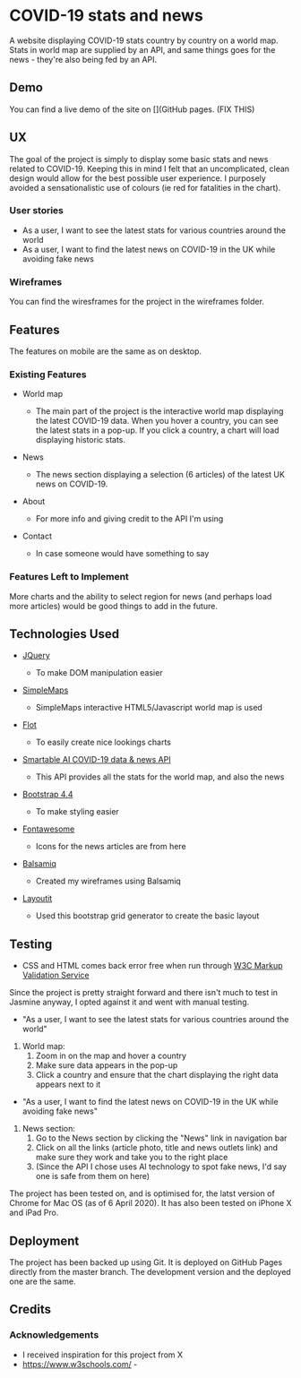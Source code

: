 # COVID-19 stats and news

A website displaying COVID-19 stats country by country on a world map. Stats in world map are supplied by an API, and same things goes for the news - they're also being fed by an API.
 
## Demo

You can find a live demo of the site on [](GitHub pages. (FIX THIS)  

## UX
 
The goal of the project is simply to display some basic stats and news related to COVID-19. Keeping this in mind I felt that an uncomplicated, clean design would
allow for the best possible user experience. I purposely avoided a sensationalistic use of colours (ie red for fatalities in the chart).


### User stories

- As a user, I want to see the latest stats for various countries around the world
- As a user, I want to find the latest news on COVID-19 in the UK while avoiding fake news

### Wireframes

You can find the wiresframes for the project in the wireframes folder.

## Features

The features on mobile are the same as on desktop.
 
### Existing Features

- World map
    - The main part of the project is the interactive world map displaying the latest COVID-19 data. When you hover a country, you can see the latest stats in a pop-up. If you click a country, a chart will load displaying historic stats.

- News
    - The news section displaying a selection (6 articles) of the latest UK news on COVID-19.

- About
    - For more info and giving credit to the API I'm using

- Contact
    - In case someone would have something to say

### Features Left to Implement

More charts and the ability to select region for news (and perhaps load more articles) would be good things to add in the future.

## Technologies Used

- [JQuery](https://jquery.com)
    - To make DOM manipulation easier

- [SimpleMaps](https://simplemaps.com/resources/free-world-map)
    - SimpleMaps interactive HTML5/Javascript world map is used

- [Flot](https://www.flotcharts.org)
    - To easily create nice lookings charts

- [Smartable AI COVID-19 data & news API](https://developer.smartable.ai/)
    - This API provides all the stats for the world map, and also the news

- [Bootstrap 4.4](https://getbootstrap.com/)
    - To make styling easier

- [Fontawesome](https://fontawesome.com/start)
    - Icons for the news articles are from here

- [Balsamiq](https://balsamiq.cloud/)
    - Created my wireframes using Balsamiq
    
- [Layoutit](https://www.layoutit.com/)
     - Used this bootstrap grid generator to create the basic layout

## Testing

- CSS and HTML comes back error free when run through [W3C Markup Validation Service](https://validator.w3.org/)

Since the project is pretty straight forward and there isn't much to test in Jasmine anyway, I opted against it and went with manual testing.

- "As a user, I want to see the latest stats for various countries around the world"

1. World map:
    1. Zoom in on the map and hover a country
    2. Make sure data appears in the pop-up
    3. Click a country and ensure that the chart displaying the right data appears next to it

- "As a user, I want to find the latest news on COVID-19 in the UK while avoiding fake news"

1. News section:
    1. Go to the News section by clicking the "News" link in navigation bar
    2. Click on all the links (article photo, title and news outlets link) and make sure they work and take you to the right place
    3. (Since the API I chose uses AI technology to spot fake news, I'd say one is safe from them on here)

The project has been tested on, and is optimised for, the latst version of Chrome for Mac OS (as of 6 April 2020). It has also been tested on iPhone X and iPad Pro.

## Deployment

The project has been backed up using Git. It is deployed on GitHub Pages directly from the master branch. The development version and the deployed one are the same.

## Credits

### Acknowledgements

- I received inspiration for this project from X
- https://www.w3schools.com/ - 